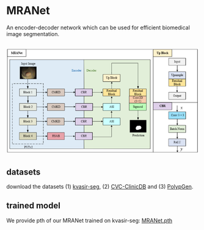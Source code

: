 # MRANet

An encoder-decoder network which can be used for efficient biomedical image segmentation.

## ![](./fig-2.PNG)

## datasets

download the datasets (1) [kvasir-seg](https://pan.baidu.com/s/1gz9vq84TUTveCXxoLNmzfg?pwd=u63y), (2) [CVC-ClinicDB](https://pan.baidu.com/s/1y_r5J79_X9E7wdVj5pOwYw?pwd=mmu3) and (3) [PolypGen](https://pan.baidu.com/s/1g7I-1BKFgekLPAnMSPDxew?pwd=wofx).

## trained model

We provide pth of our MRANet trained on kvasir-seg: [MRANet.pth](https://pan.baidu.com/s/1ynLgefxfBpH_fGo5LcC3kA?pwd=rkvw)
